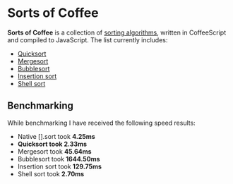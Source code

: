 # Sorts of Coffee
**Sorts of Coffee** is a collection of [sorting algorithms](http://en.wikipedia.org/wiki/Sorting_algorithm), written in CoffeeScript and compiled to JavaScript. The list currently includes:
* [Quicksort](http://en.wikipedia.org/wiki/Quicksort)
* [Mergesort](http://en.wikipedia.org/wiki/Merge_sort)
* [Bubblesort](http://en.wikipedia.org/wiki/Bubble_sort)
* [Insertion sort](http://en.wikipedia.org/wiki/Insertion_sort)
* [Shell sort](http://en.wikipedia.org/wiki/Shellsort)

## Benchmarking
While benchmarking I have received the following speed results:
* Native [].sort took **4.25ms**
* **Quicksort took 2.33ms**
* Mergesort took **45.64ms**
* Bubblesort took **1644.50ms**
* Insertion sort took **129.75ms**
* Shell sort took **2.70ms**
